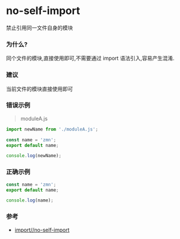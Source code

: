 # no-self-import

禁止引用同一文件自身的模块

### 为什么?

同个文件的模块,直接使用即可,不需要通过 import 语法引入,容易产生混淆.

### 建议

当前文件的模块直接使用即可

### 错误示例

> moduleA.js

```js
import newName from './moduleA.js';

const name = 'zmn';
export default name;

console.log(newName);
```

### 正确示例

```js
const name = 'zmn';
export default name;

console.log(name);
```

### 参考

- [import//no-self-import](https://github.com/benmosher/eslint-plugin-import/blob/master/docs/rules//no-self-import.md)
